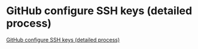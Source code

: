# GitHub configure SSH keys (detailed process)
[GitHub configure SSH keys (detailed process)](https://aiwithcloud.com/2022/09/15/github_configure_ssh_keys_detailed_process/)